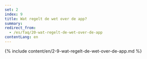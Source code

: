 ```yaml
---
set: 2
index: 9
title: Wat regelt de wet over de app?
summary: 
redirect_from: 
  - /es/faq/20-wat-regelt-de-wet-over-de-app
contentLang: en
---
```

{% include content/en/2-9-wat-regelt-de-wet-over-de-app.md %}
